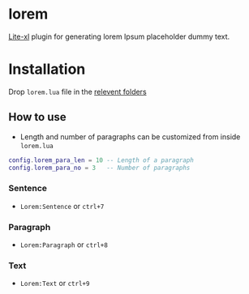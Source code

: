 # lorem
[Lite-xl](https://github.com/lite-xl/lite-xl) plugin for generating lorem Ipsum placeholder dummy text.

# Installation

Drop `lorem.lua` file in the [relevent folders](https://github.com/lite-xl/lite-xl-plugins#how-to-install=)

## How to use

* Length and number of paragraphs can be customized from inside `lorem.lua`

```lua
config.lorem_para_len = 10 -- Length of a paragraph
config.lorem_para_no = 3   -- Number of paragraphs 
```

### Sentence
* `Lorem:Sentence` or `ctrl+7`

### Paragraph

* `Lorem:Paragraph` or `ctrl+8`

### Text
* `Lorem:Text` or `ctrl+9`

